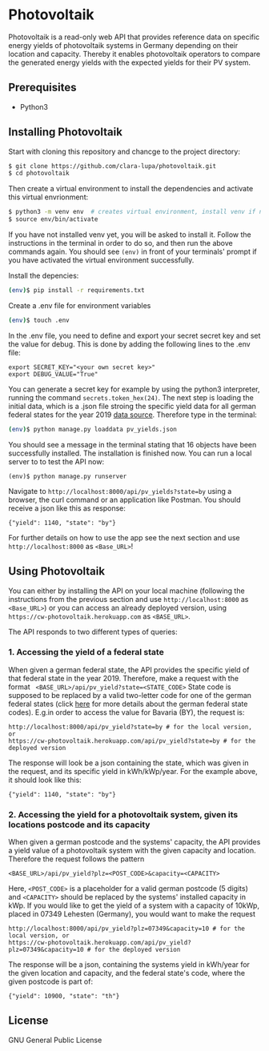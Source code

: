 # Photovoltaik

Photovoltaik is a read-only web API that provides reference data on specific energy yields of photovoltaik systems in Germany depending on their location and capacity. Thereby it enables photovoltaik operators to compare the generated energy yields with the expected yields for their PV system.

## Prerequisites
- Python3

## Installing Photovoltaik
Start with cloning this repository and chancge to the project directory:
```sh 
$ git clone https://github.com/clara-lupa/photovoltaik.git
$ cd photovoltaik
```
Then create a virtual environment to install the dependencies and activate this virtual envrionment:
```sh
$ python3 -m venv env  # creates virtual environment, install venv if necessary
$ source env/bin/activate
```
If you have not installed venv yet, you will be asked to install it. Follow the instructions in the terminal in order to do so, and then run the above commands again. You should see `(env)` in front of your terminals' prompt if you have activated the virtual environment successfully.

Install the depencies:
```sh
(env)$ pip install -r requirements.txt
```
Create a .env file for environment variables
```sh
(env)$ touch .env
```
In the .env file, you need to define and export your secret secret key and set the value for debug. This is done by adding the following lines to the .env file:
```
export SECRET_KEY="<your own secret key>"
export DEBUG_VALUE="True"
```
You can generate a secret key for example by using the python3 interpreter, running the command `secrets.token_hex(24)`.
The next step is loading the initial data, which is a .json file stroing the specific yield data for all german federal states for the year 2019 [data source]( https://www.umwelt-campus.de/institute/institut-fuer-betriebs-und-technologiemanagement/aktuelles/neue-ertragsstudie-zu-pv-dachanlagen-fuer-2019-veroeffentlicht). Therefore type in the terminal:
```sh
(env)$ python manage.py loaddata pv_yields.json
```
You should see a message in the terminal stating that 16 objects have been successfully installed. The installation is finished now. You can run a local server to to test the API now:
```
(env)$ python manage.py runserver
```
Navigate to `http://localhost:8000/api/pv_yields?state=by` using a browser, the curl command or an application like Postman. You should receive a json like this as response:

```
{"yield": 1140, "state": "by"}
```
For further details on how to use the app see the next section and use `http://localhost:8000` as `<Base_URL>`!

## Using Photovoltaik

You can either by installing the API on your local machine (following the instructions from the previous section and use `http://localhost:8000` as `<Base_URL>`) or you can access an already deployed version, using `https://cw-photovoltaik.herokuapp.com` as `<BASE_URL>`.

The API responds to two different types of queries:
### 1. Accessing the yield of a federal state
When given a german federal state, the API provides the specific yield of that federal state in the year 2019. Therefore, make a request with the format
``` <BASE_URL>/api/pv_yield?state=<STATE_CODE>```
State code is supposed to be replaced by a valid two-letter code for one of the german federal states (click [here](https://en.wikipedia.org/wiki/ISO_3166-2:DE) for more details about the german federal state codes). E.g.in order to access the value for Bavaria (BY), the request is: 
```
http://localhost:8000/api/pv_yield?state=by # for the local version, or
https://cw-photovoltaik.herokuapp.com/api/pv_yield?state=by # for the deployed version
```
The response will look be a json containing the state, which was given in the request, and its specific yield in kWh/kWp/year. For the example above, it should look like this: 

```
{"yield": 1140, "state": "by"}
```

### 2. Accessing the yield for a photovoltaik system, given its locations postcode and its capacity
When given a german postcode and the systems' capacity, the API provides a yield value of a photovoltaik system with the given capacity and location. Therefore the request follows the pattern
```
<BASE_URL>/api/pv_yield?plz=<POST_CODE>&capacity=<CAPACITY>
```
Here, `<POST_CODE>` is a placeholder for a valid german postcode (5 digits) and `<CAPACITY>` should be replaced by the systems' installed capacity in kWp. If you would like to get the yield of a system with a capacity of 10kWp, placed in 07349 Lehesten (Germany), you would want to make the request
```
http://localhost:8000/api/pv_yield?plz=07349&capacity=10 # for the local version, or
https://cw-photovoltaik.herokuapp.com/api/pv_yield?plz=07349&capacity=10 # for the deployed version
```
The response will be a json, containing the systems yield in kWh/year for the given location and capacity, and the federal state's code, where the given postcode is part of:
```
{"yield": 10900, "state": "th"}
```


## License
GNU General Public License
